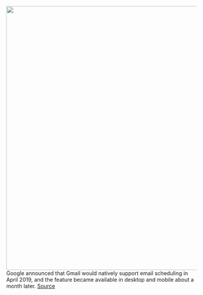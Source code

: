 <img src='https://cdn.vox-cdn.com/thumbor/yHkg4hOkvmhIHwBe0vyAcNCKH9o=/0x0:2040x1360/1200x800/filters:focal(857x517:1183x843)/cdn.vox-cdn.com/uploads/chorus_image/image/69644776/acastro_180424_1777_gmail_0001.0.0.jpg' width='700px' /><br/>
Google announced that Gmail would natively support email scheduling in April 2019, and the feature became available in desktop and mobile about a month later.
<a href='https://www.theverge.com/22597939/gmail-schedule-email-how-to-desktop-mobile-app'> Source <a/>